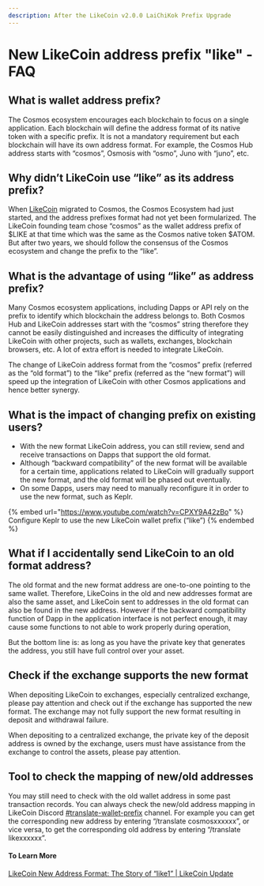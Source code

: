 ```yaml
---
description: After the LikeCoin v2.0.0 LaiChiKok Prefix Upgrade
---
```


# New LikeCoin address prefix "like" - FAQ

## What is wallet address prefix?

The Cosmos ecosystem encourages each blockchain to focus on a single application. Each blockchain will define the address format of its native token with a specific prefix. It is not a mandatory requirement but each blockchain will have its own address format. For example, the Cosmos Hub address starts with “cosmos”, Osmosis with “osmo”, Juno with “juno”, etc.

## Why didn’t LikeCoin use “like” as its address prefix?

When [LikeCoin](https://like.co/) migrated to Cosmos, the Cosmos Ecosystem had just started, and the address prefixes format had not yet been formularized. The LikeCoin founding team chose “cosmos” as the wallet address prefix of $LIKE at that time which was the same as the Cosmos native token $ATOM. But after two years, we should follow the consensus of the Cosmos ecosystem and change the prefix to the “like”.

## What is the advantage of using “like” as address prefix?

Many Cosmos ecosystem applications, including Dapps or API rely on the prefix to identify which blockchain the address belongs to. Both Cosmos Hub and LikeCoin addresses start with the “cosmos” string therefore they cannot be easily distinguished and increases the difficulty of integrating LikeCoin with other projects, such as wallets, exchanges, blockchain browsers, etc. A lot of extra effort is needed to integrate LikeCoin.

The change of LikeCoin address format from the “cosmos” prefix (referred as the “old format”) to the “like” prefix (referred as the “new format”) will speed up the integration of LikeCoin with other Cosmos applications and hence better synergy.

## What is the impact of changing prefix on existing users?

* With the new format LikeCoin address, you can still review, send and receive transactions on Dapps that support the old format.
* Although “backward compatibility” of the new format will be available for a certain time, applications related to LikeCoin will gradually support the new format, and the old format will be phased out eventually.
* On some Dapps, users may need to manually reconfigure it in order to use the new format, such as Keplr.

{% embed url="https://www.youtube.com/watch?v=CPXY9A42zBo" %}
Configure Keplr to use the new LikeCoin wallet prefix (“like”)
{% endembed %}

## What if I accidentally send LikeCoin to an old format address?

The old format and the new format address are one-to-one pointing to the same wallet. Therefore, LikeCoins in the old and new addresses format are also the same asset, and LikeCoin sent to addresses in the old format can also be found in the new address. However if the backward compatibility function of Dapp in the application interface is not perfect enough, it may cause some functions to not able to work properly during operation,

But the bottom line is: as long as you have the private key that generates the address, you still have full control over your asset.

## Check if the exchange supports the new format

When depositing LikeCoin to exchanges, especially centralized exchange, please pay attention and check out if the exchange has supported the new format. The exchange may not fully support the new format resulting in deposit and withdrawal failure.

When depositing to a centralized exchange, the private key of the deposit address is owned by the exchange, users must have assistance from the exchange to control the assets, please pay attention.

## Tool to check the mapping of new/old addresses

You may still need to check with the old wallet address in some past transaction records. You can always check the new/old address mapping in LikeCoin Discord [#translate-wallet-prefix](../community/translate-wallet-prefix.md) channel. For example you can get the corresponding new address by entering “/translate cosmosxxxxxx”, or vice versa, to get the corresponding old address by entering “/translate likexxxxxx”.

#### To Learn More

[LikeCoin New Address Format: The Story of “like1” | LikeCoin Update](https://blog.like.co/likecoin-newsletter-like1-story/)
